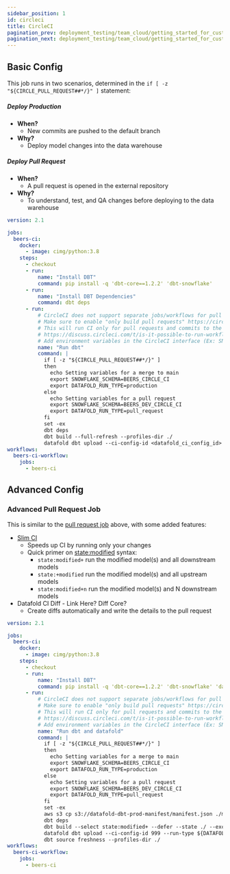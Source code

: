 ```yaml
---
sidebar_position: 1
id: circleci
title: CircleCI
pagination_prev: deployment_testing/team_cloud/getting_started_for_customers/dbt
pagination_next: deployment_testing/team_cloud/getting_started_for_customers/data_apps
---
```

## Basic Config

This job runs in two scenarios, determined in the `if [ -z "${CIRCLE_PULL_REQUEST##*/}" ]` statement:
##### Deploy Production
* **When?**
    * New commits are pushed to the default branch
* **Why?** 
    * Deploy model changes into the data warehouse
##### Deploy Pull Request
* **When?**
    * A pull request is opened in the external repository
* **Why?** 
    * To understand, test, and QA changes before deploying to the data warehouse


```yml
version: 2.1

jobs:
  beers-ci:
    docker:
      - image: cimg/python:3.8
    steps:
      - checkout
      - run:
          name: "Install DBT"
          command: pip install -q 'dbt-core==1.2.2' 'dbt-snowflake'
      - run:
          name: "Install DBT Dependencies"
          command: dbt deps
      - run:
          # CircleCI does not support separate jobs/workflows for pull request vs. merges
          # Make sure to enable "only build pull requests" https://circleci.com/docs/oss#only-build-pull-requests
          # This will run CI only for pull requests and commits to the default branch
          # https://discuss.circleci.com/t/is-it-possible-to-run-workflows-when-github-prs-are-opened/38106
          # Add environment variables in the CircleCI interface (Ex: SNOWFLAKE_ACCOUNT, SNOWFLAKE_USER, DATAFOLD_API_KEY)
          name: "Run dbt"
          command: |
            if [ -z "${CIRCLE_PULL_REQUEST##*/}" ]
            then
              echo Setting variables for a merge to main
              export SNOWFLAKE_SCHEMA=BEERS_CIRCLE_CI
              export DATAFOLD_RUN_TYPE=production
            else
              echo Setting variables for a pull request
              export SNOWFLAKE_SCHEMA=BEERS_DEV_CIRCLE_CI
              export DATAFOLD_RUN_TYPE=pull_request
            fi
            set -ex
            dbt deps
            dbt build --full-refresh --profiles-dir ./
            datafold dbt upload --ci-config-id <datafold_ci_config_id> --run-type ${DATAFOLD_RUN_TYPE} --target-folder ./target/ --commit-sha ${CIRCLE_SHA1}
workflows:
  beers-ci-workflow:
    jobs:
      - beers-ci
```

## Advanced Config

### Advanced Pull Request Job
This is similar to the [pull request job](github_actions.md#pull-request-job) above, with some added features:
* [Slim CI](https://docs.getdbt.com/docs/dbt-cloud/using-dbt-cloud/cloud-enabling-continuous-integration#configuring-a-dbt-cloud-ci-job)
    * Speeds up CI by running only your changes
    * Quick primer on [state:modified](https://docs.getdbt.com/reference/node-selection/methods#the-state-method) syntax:
        * `state:modified+` run the modified model(s) and all downstream models
        * `state:+modified` run the modified model(s) and all upstream models
        * `state:modified+n` run the modified model(s) and N downstream models
* Datafold CI Diff - Link Here? Diff Core?
    * Create diffs automatically and write the details to the pull request

```yml
version: 2.1

jobs:
  beers-ci:
    docker:
      - image: cimg/python:3.8
    steps:
      - checkout
      - run:
          name: "Install DBT"
          command: pip install -q 'dbt-core==1.2.2' 'dbt-snowflake' 'datafold-sdk'
      - run:
          # CircleCI does not support separate jobs/workflows for pull request vs. merges
          # Make sure to enable "only build pull requests" https://circleci.com/docs/oss#only-build-pull-requests
          # This will run CI only for pull requests and commits to the default branch
          # https://discuss.circleci.com/t/is-it-possible-to-run-workflows-when-github-prs-are-opened/38106
          # Add environment variables in the CircleCI interface (Ex: SNOWFLAKE_ACCOUNT, SNOWFLAKE_USER, DATAFOLD_API_KEY)
          name: "Run dbt and datafold"
          command: |
            if [ -z "${CIRCLE_PULL_REQUEST##*/}" ]
            then
              echo Setting variables for a merge to main
              export SNOWFLAKE_SCHEMA=BEERS_CIRCLE_CI
              export DATAFOLD_RUN_TYPE=production
            else
              echo Setting variables for a pull request
              export SNOWFLAKE_SCHEMA=BEERS_DEV_CIRCLE_CI
              export DATAFOLD_RUN_TYPE=pull_request
            fi
            set -ex
            aws s3 cp s3://datafold-dbt-prod-manifest/manifest.json ./manifest.json
            dbt deps
            dbt build --select state:modified+ --defer --state ./ --exclude config.materialized:snapshot --profiles-dir ./
            datafold dbt upload --ci-config-id 999 --run-type ${DATAFOLD_RUN_TYPE} --target-folder ./target/ --commit-sha ${CIRCLE_SHA1}
            dbt source freshness --profiles-dir ./
workflows:
  beers-ci-workflow:
    jobs:
      - beers-ci
```
